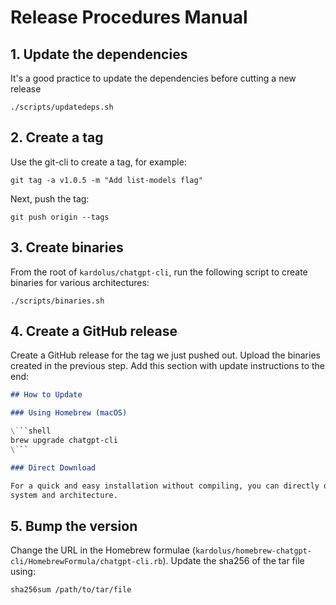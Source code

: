 # Release Procedures Manual

## 1. Update the dependencies

It's a good practice to update the dependencies before cutting a new release

```shell
./scripts/updatedeps.sh
```

## 2. Create a tag

Use the git-cli to create a tag, for example:

```shell
git tag -a v1.0.5 -m "Add list-models flag"
```

Next, push the tag:

```shell
git push origin --tags
```

## 3. Create binaries

From the root of `kardolus/chatgpt-cli`, run the following script to create binaries for various architectures:

```shell
./scripts/binaries.sh
```

## 4. Create a GitHub release

Create a GitHub release for the tag we just pushed out. Upload the binaries created in the previous step. Add this
section with update instructions to the end:

```markdown
## How to Update

### Using Homebrew (macOS)

\```shell 
brew upgrade chatgpt-cli
\```

### Direct Download

For a quick and easy installation without compiling, you can directly download the pre-built binary for your operating
system and architecture.
```

## 5. Bump the version

Change the URL in the Homebrew formulae (`kardolus/homebrew-chatgpt-cli/HomebrewFormula/chatgpt-cli.rb`). Update the
sha256 of the tar file using:

```shell
sha256sum /path/to/tar/file
```
